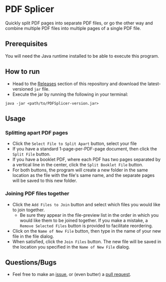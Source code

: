 # PDF Splicer
Quickly split PDF pages into separate PDF files, or go the other way and combine multiple PDF files into multiple pages of a single PDF file.

## Prerequisites
You will need the Java runtime installed to be able to execute this program.

## How to run
* Head to the [Releases](https://github.com/jeffrpowell/PDFSplicer/releases) section of this repository and download the latest-versioned `jar` file.
* Execute the jar by running the following in your terminal:
```
java -jar <path/to/PDFSplicer-version.jar>
```

## Usage

### Splitting apart PDF pages

* Click the `Select File to Split Apart` button, select your file
* If you have a standard 1-page-per-PDF-page document, then click the `Split File` button. 
* If you have a booklet PDF, where each PDF has two pages separated by a vertical line in the center, click the `Split Booklet File` button.
* For both buttons, the program will create a new folder in the same location as the file with the file's same name, and the separate pages will be saved to this new folder.

### Joining PDF files together
* Click the `Add Files to Join` button and select which files you would like to join together. 
  * Be sure they appear in the file-preview list in the order in which you would like them to be joined together. If you make a mistake, a `Remove Selected Files` button is provided to facilitate reordering. 
* Click on the `Name of New File` button, then type in the name of your new file in the file dialog.
* When satisfied, click the `Join Files` button. The new file will be saved in the location you specified in the `Name of New File` dialog.

## Questions/Bugs
* Feel free to make an [issue](https://github.com/jeffrpowell/PDFSplicer/issues), or (even butter) a [pull request](https://github.com/jeffrpowell/PDFSplicer/pulls).